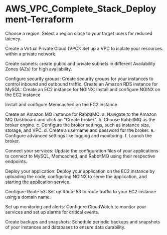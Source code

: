# AWS_VPC_Complete_Stack_Deployment-Terraform

Choose a region: Select a region close to your target users for reduced latency.

Create a Virtual Private Cloud (VPC): Set up a VPC to isolate your resources within a private network. 

Create subnets: create public and private subnets in different Availability Zones (AZs) for high availability.

Configure security groups: Create security groups for your instances to control inbound and outbound traffic.
Create an Amazon RDS instance for MySQL:
Create an EC2 instance for NGINX:
Install and configure NGINX on the EC2 instance

Install and configure Memcached on the EC2 instance


Create an Amazon MQ instance for RabbitMQ:
a. Navigate to the Amazon MQ Dashboard and click on "Create broker".
b. Choose RabbitMQ as the broker engine.
c. Configure the broker settings, such as instance size, storage, and VPC.
d. Create a username and password for the broker.
e. Configure advanced settings like logging and monitoring.
f. Launch the broker.

Connect your services: Update the configuration files of your applications to connect to MySQL, Memcached, and RabbitMQ using their respective endpoints.

Deploy your application: Deploy your application on the EC2 instance by uploading the code, configuring NGINX to serve the application, and starting the application service.

Configure Route 53: Set up Route 53 to route traffic to your EC2 instance using a domain name.

Set up monitoring and alerts: Configure CloudWatch to monitor your services and set up alarms for critical events.

Create backups and snapshots: Schedule periodic backups and snapshots of your instances and databases to ensure data durability.

